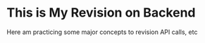 # This is My Revision on Backend

Here am practicing some major concepts to revision API calls, etc
